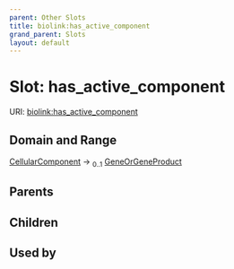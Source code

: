 ```yaml
---
parent: Other Slots
title: biolink:has_active_component
grand_parent: Slots
layout: default
---
```


# Slot: has_active_component




URI: [biolink:has_active_component](https://w3id.org/biolink/vocab/has_active_component)

## Domain and Range

[CellularComponent](CellularComponent.md) ->  <sub>0..1</sub> [GeneOrGeneProduct](GeneOrGeneProduct.md)

## Parents


## Children


## Used by

